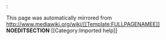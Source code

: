 :<div class=mw-warning>This page was automatically mirrored from http://www.mediawiki.org/wiki/[[Template:FULLPAGENAMEE]]</div>
__NOEDITSECTION__
<noinclude>[[Category:Imported help]]</noinclude>
